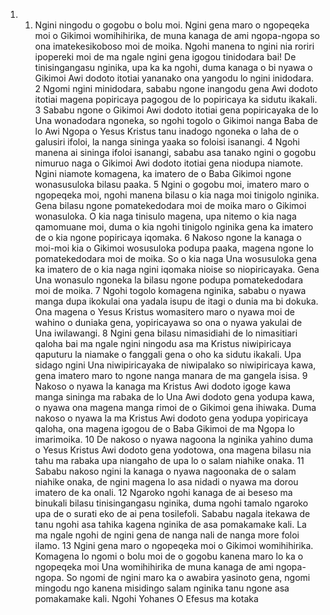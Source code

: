 <ol>
  <li>
    <ol>
      <li>Ngini ningodu o gogobu o bolu moi. Ngini gena maro o ngopeqeka moi o Gikimoi womihihirika, de muna kanaga de ami ngopa-ngopa so ona imatekesikoboso moi de moika. Ngohi manena to ngini nia roriri ipopereki moi de ma ngale ngini gena igogou tinidodara bai! De tinisingangasu nginika, upa ka ka ngohi, duma kanaga o bi nyawa o Gikimoi Awi dodoto itotiai yananako ona yangodu lo ngini inidodara.   2  Ngomi ngini minidodara, sababu ngone inangodu gena Awi dodoto itotiai magena popiricaya pagogou de lo popiricaya ka sidutu ikakali.   3  Sababu ngone o Gikimoi Awi dodoto itotiai gena popiricayaka de lo Una wonadodara ngoneka, so ngohi togolo o Gikimoi nanga Baba de lo Awi Ngopa o Yesus Kristus tanu inadogo ngoneka o laha de o galusiri ifoloi, la nanga sininga yaaka so foloisi isanangi.   4  Ngohi manena ai sininga ifoloi isanangi, sababu asa tanako ngini o gogobu nimuruo naga o Gikimoi Awi dodoto itotiai gena niodupa niamote. Ngini niamote komagena, ka imatero de o Baba Gikimoi ngone wonasusuloka bilasu paaka.   5  Ngini o gogobu moi, imatero maro o ngopeqeka moi, ngohi manena bilasu o kia naga moi tinigolo nginika. Gena bilasu ngone pomatekedodara moi de moika maro o Gikimoi wonasuloka. O kia naga tinisulo magena, upa nitemo o kia naga qamomuane moi, duma o kia ngohi tinigolo nginika gena ka imatero de o kia ngone popiricaya iqomaka.   6  Nakoso ngone la kanaga o moi-moi kia o Gikimoi wosusuloka podupa paaka, magena ngone lo pomatekedodara moi de moika. So o kia naga Una wosusuloka gena ka imatero de o kia naga ngini iqomaka nioise so niopiricayaka. Gena Una wonasulo ngoneka la bilasu ngone podupa pomatekedodara moi de moika.   7  Ngohi togolo komagena nginika, sababu o nyawa manga dupa ikokulai ona yadala isupu de itagi o dunia ma bi dokuka. Ona magena o Yesus Kristus womasitero maro o nyawa moi de wahino o duniaka gena, yopiricayawa so ona o nyawa yakulai de Una iwilawangi.   8  Ngini gena bilasu nimasidiahi de lo nimasitiari qaloha bai ma ngale ngini ningodu asa ma Kristus niwipiricaya qaputuru la niamake o fanggali gena o oho ka sidutu ikakali. Upa sidago ngini Una niwipiricayaka de niwipalako so niwipiricaya kawa, gena imatero maro to ngone nanga manara de ma gangela isisa.   9  Nakoso o nyawa la kanaga ma Kristus Awi dodoto igoge kawa manga sininga ma rabaka de lo Una Awi dodoto gena yodupa kawa, o nyawa ona magena manga rimoi de o Gikimoi gena ihiwaka. Duma nakoso o nyawa la ma Kristus Awi dodoto gena yodupa yopiricaya qaloha, ona magena igogou de o Baba Gikimoi de ma Ngopa lo imarimoika.   10  De nakoso o nyawa nagoona la nginika yahino duma o Yesus Kristus Awi dodoto gena yodotowa, ona magena bilasu nia tahu ma rabaka upa niangaho de upa lo o salam niahike onaka.   11  Sababu nakoso ngini la kanaga o nyawa nagoonaka de o salam niahike onaka, de ngini magena lo asa nidadi o nyawa ma dorou imatero de ka onali.   12  Ngaroko ngohi kanaga de ai beseso ma binukali bilasu tinisingangasu nginika, duma ngohi tamalo ngaroko upa de o surati eko de ai pena tosilefoli. Sababu nagala itekawa de tanu ngohi asa tahika kagena nginika de asa pomakamake kali. La ma ngale ngohi de ngini gena de nanga nali de nanga more foloi ilamo.   13  Ngini gena maro o ngopeqeka moi o Gikimoi womihihirika. Komagena lo ngomi o bolu moi de o gogobu kanena maro lo ka o ngopeqeka moi Una womihihirika de muna kanaga de ami ngopa-ngopa. So ngomi de ngini maro ka o awabira yasinoto gena, ngomi mingodu ngo kanena misidingo salam nginika tanu ngone asa pomakamake kali. Ngohi Yohanes O Efesus ma kotaka</li>
    </ol>
  </li>
</ol>